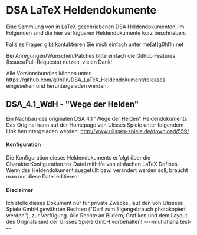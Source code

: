 # DSA LaTeX Heldendokumente #

Eine Sammlung von in LaTeX geschriebenen DSA Heldendokumenten.
Im Folgenden sind die hier verfügbaren Heldendokumente kurz beschrieben.

Falls es Fragen gibt kontaktieren Sie mich einfach unter me[at]g0hl1n.net

Bei Anregungen/Wünschen/Patches bitte einfach die Github Features (Issues/Pull-Requests) nutzen, vielen Dank!

Alle Versionsbundles können unter https://github.com/g0hl1n/DSA_LaTeX_Heldendokument/releases eingesehen und heruntergeladen werden.

## DSA_4.1_WdH - "Wege der Helden" ##
Ein Nachbau des originalen DSA 4.1 "Wege der Helden" Heldendokuments.
Das Original kann auf der Homepage von Ulisses Spiele unter folgendem Link heruntergeladen werden: http://www.ulisses-spiele.de/download/559/

#### Konfiguration ####
Die Konfiguration dieses Heldendokuments erfolgt über die CharakterKonfiguration.tex Datei mithilfe von einfachen LaTeX Defines.
Wenn das Heldendokument ausgefüllt bzw. verändert werden soll, braucht man nur diese Datei editieren!

#### Disclaimer ####
Ich stelle dieses Dokument nur für private Zwecke, laut den von Ulissess Spiele GmbH gewährten Rechten ("Darf zum Eigengebrauch photokopiert werden"), zur Verfügung.
Alle Rechte an Bildern, Grafiken und dem Layout des Orignals sind der Ulisses Spiele GmbH vorbehalten!
----muhahaha test---
